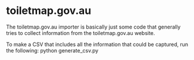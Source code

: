 # toiletmap.gov.au

The toiletmap.gov.au importer is basically just some code that generally tries to collect information from the toiletmap.gov.au website.

To make a CSV that includes all the information that could be captured, run the following:
python generate_csv.py

